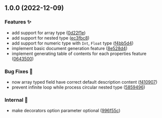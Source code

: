 ## 1.0.0 (2022-12-09)


### Features ✨

* add support for array type ([0d22f1e](https://github.com/hyper-level-nerds/ts-bookshelf/commit/0d22f1e16f3b8d1ad5c74c21e236c572141a1456))
* add support for nested type ([ec3fbc8](https://github.com/hyper-level-nerds/ts-bookshelf/commit/ec3fbc8752980e120d98a42ef8086ec92569b6f1))
* add support for numeric type with `Int`, `Float` type ([f4bb5d4](https://github.com/hyper-level-nerds/ts-bookshelf/commit/f4bb5d41f0cb209d28570b31ac95bcfad135bd14))
* implement basic document generation feature ([8e528d4](https://github.com/hyper-level-nerds/ts-bookshelf/commit/8e528d4fe6a67affc29e10c1761289755ae24e24))
* implement generating table of contents for each properties feature ([0643500](https://github.com/hyper-level-nerds/ts-bookshelf/commit/06435007edb1da3c4a4d4a6ceb613999cd1afd6f))


### Bug Fixes 🐞

* now array typed field have correct default description content ([f410907](https://github.com/hyper-level-nerds/ts-bookshelf/commit/f4109072a4bd23abea665817daee96cbc6d4282c))
* prevent infinite loop while process circular nested type ([5859496](https://github.com/hyper-level-nerds/ts-bookshelf/commit/58594967057f8e5ad31a717a73e4954e83fb192e))


### Internal 🧰

* make decorators option parameter optional ([996f55c](https://github.com/hyper-level-nerds/ts-bookshelf/commit/996f55c077dd2f671aa0b0b5cca9ee0d6d3f0ff8))
